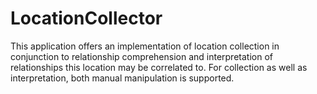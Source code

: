 # LocationCollector

This application offers an implementation of location collection in conjunction to relationship comprehension and interpretation of relationships this location may be correlated to. For collection as well as interpretation, both manual manipulation is supported. 
